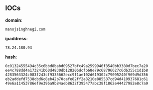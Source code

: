 
## IOCs

__domain__:

```text
manojsinghnegi.com
```
__ipaddress__:

```text
78.24.180.93
```
__hash__:

```text
0c01324555494c35c6bbd8babd09527bfc49a2599946f3540bb3380d7bec7a20
ee4c788dd4a173241b60d4830db128206dcfb68e79c68796627c6d6355c1d1b8
4283563324c083f243cf9335662ecc9f1ae102d619302c79095240f969d9d356
eb2addefd7538cbd6c8eb42b70cafe82ff2a8210e885537cd94d410937681c61
49e6a11453786ef9e396a9b84aeb8632f395477abc38f1862e44427982e8c7a9
```